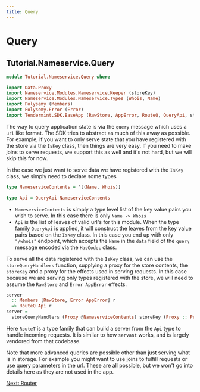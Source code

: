 ```yaml
---
title: Query
---
```


# Query

## Tutorial.Nameservice.Query

~~~ haskell
module Tutorial.Nameservice.Query where

import Data.Proxy
import Nameservice.Modules.Nameservice.Keeper (storeKey)
import Nameservice.Modules.Nameservice.Types (Whois, Name)
import Polysemy (Members)
import Polysemy.Error (Error)
import Tendermint.SDK.BaseApp (RawStore, AppError, RouteQ, QueryApi, storeQueryHandlers)
~~~

The way to query application state is via the `query` message which uses a `url` like format. The SDK tries to abstract as much of this away as possible. For example, if you want to only serve state that you have registered with the store via the `IsKey` class, then things are very easy. If you need to make joins to serve requests, we support this as well and it's not hard, but we will skip this for now.

In the case we just want to serve data we have registered with the `IsKey` class, we simply need to declare some types

```haskell
type NameserviceContents = '[(Name, Whois)]

type Api = QueryApi NameserviceContents
```

- `NameserviceContents` is simply a type level list of the key value pairs you wish to serve. In this case there is only `Name -> Whois`
- `Api` is the list of leaves of valid url's for this module. When the type family `QueryApi` is applied, it will construct the leaves from the key value pairs based on the `IsKey` class. In this case you end up with only `"/whois"` endpoint, which accepts the `Name` in the `data` field of the `query` message encoded via the `HasCodec` class.

To serve all the data registered with the `IsKey` class, we can use the `storeQueryHandlers` function, supplying a proxy for the store contents, the `storeKey` and a proxy for the effects used in serving requests. In this case because we are serving only types registered with the store, we will need to assume the `RawStore` and `Error AppError` effects.

~~~ haskell
server
  :: Members [RawStore, Error AppError] r
  => RouteQ Api r
server =
  storeQueryHandlers (Proxy @NameserviceContents) storeKey (Proxy :: Proxy r)
~~~

Here `RouteT` is a type family that can build a server from the `Api` type to handle incoming requests. It is similar to how `servant` works, and is largely vendored from that codebase.

Note that more advanced queries are possible other than just serving what is in storage. For example you might want to use joins to fulfill requests or use query parameters in the url. These are all possible, but we won't go into details here as they are not used in the app.

[Next: Router](Router.md)
